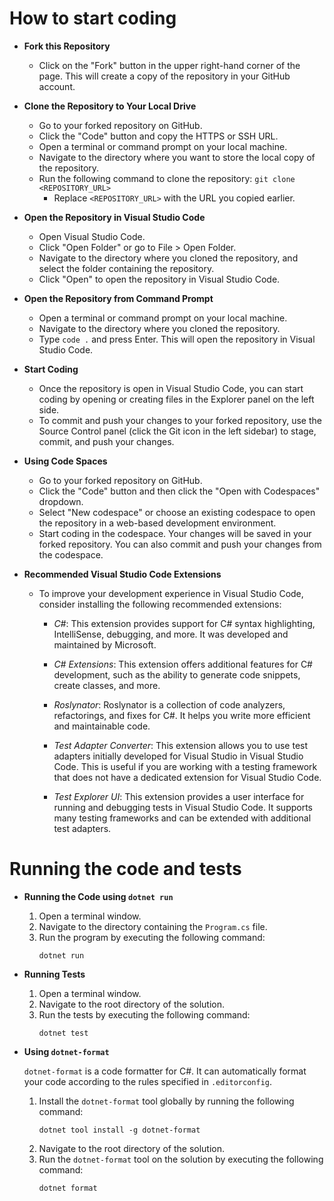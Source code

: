 # How to start coding

- **Fork this Repository**
   - Click on the "Fork" button in the upper right-hand corner of the page. This will create a copy of the repository in your GitHub account.

- **Clone the Repository to Your Local Drive**
   - Go to your forked repository on GitHub.
   - Click the "Code" button and copy the HTTPS or SSH URL.
   - Open a terminal or command prompt on your local machine.
   - Navigate to the directory where you want to store the local copy of the repository.
   - Run the following command to clone the repository: `git clone <REPOSITORY_URL>`
     - Replace `<REPOSITORY_URL>` with the URL you copied earlier.

- **Open the Repository in Visual Studio Code**
   - Open Visual Studio Code.
   - Click "Open Folder" or go to File > Open Folder.
   - Navigate to the directory where you cloned the repository, and select the folder containing the repository.
   - Click "Open" to open the repository in Visual Studio Code.

- **Open the Repository from Command Prompt**
   - Open a terminal or command prompt on your local machine.
   - Navigate to the directory where you cloned the repository.
   - Type `code .` and press Enter. This will open the repository in Visual Studio Code.

- **Start Coding**
   - Once the repository is open in Visual Studio Code, you can start coding by opening or creating files in the Explorer panel on the left side.
   - To commit and push your changes to your forked repository, use the Source Control panel (click the Git icon in the left sidebar) to stage, commit, and push your changes.

- **Using Code Spaces**
   - Go to your forked repository on GitHub.
   - Click the "Code" button and then click the "Open with Codespaces" dropdown.
   - Select "New codespace" or choose an existing codespace to open the repository in a web-based development environment.
   - Start coding in the codespace. Your changes will be saved in your forked repository. You can also commit and push your changes from the codespace.

- **Recommended Visual Studio Code Extensions**
   - To improve your development experience in Visual Studio Code, consider installing the following recommended extensions:

      - *C#*: This extension provides support for C# syntax highlighting, IntelliSense, debugging, and more. It was developed and maintained by Microsoft.

      - *C# Extensions*: This extension offers additional features for C# development, such as the ability to generate code snippets, create classes, and more. 

      - *Roslynator*: Roslynator is a collection of code analyzers, refactorings, and fixes for C#. It helps you write more efficient and maintainable code.

      - *Test Adapter Converter*: This extension allows you to use test adapters initially developed for Visual Studio in Visual Studio Code. This is useful if you are working with a testing framework that does not have a dedicated extension for Visual Studio Code.

      - *Test Explorer UI*: This extension provides a user interface for running and debugging tests in Visual Studio Code. It supports many testing frameworks and can be extended with additional test adapters.

# Running the code and tests

  - **Running the Code using `dotnet run`**
  
    1. Open a terminal window.
    2. Navigate to the directory containing the `Program.cs` file.
    3. Run the program by executing the following command:
       ```
       dotnet run
       ```

  - **Running Tests**
  
    1. Open a terminal window.
    2. Navigate to the root directory of the solution.
    3. Run the tests by executing the following command:
       ```
       dotnet test
       ```

  - **Using `dotnet-format`**

    `dotnet-format` is a code formatter for C#. It can automatically format your code according to the rules specified in `.editorconfig`.

    1. Install the `dotnet-format` tool globally by running the following command:
       ```
       dotnet tool install -g dotnet-format
       ```
    2. Navigate to the root directory of the solution.
    3. Run the `dotnet-format` tool on the solution by executing the following command:
       ```
       dotnet format
       ```
